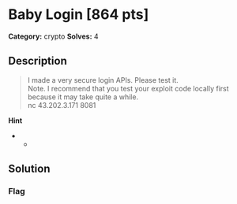 # Baby Login [864 pts]

**Category:** crypto
**Solves:** 4

## Description
>I made a very secure login APIs. Please test it.<br>Note. I recommend that you test your exploit code locally first because it may take quite a while.<br>nc 43.202.3.171 8081

**Hint**
* -

## Solution

### Flag

